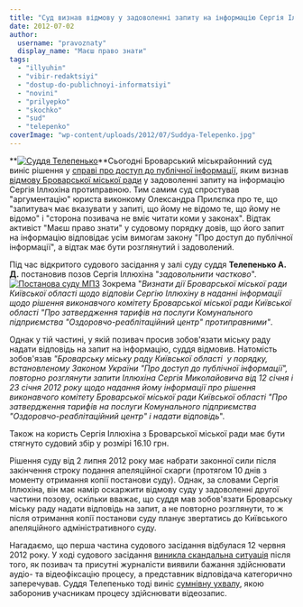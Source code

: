 ```yaml
---
title: "Суд визнав відмову у задоволенні запиту на інформацію Сергія Іллюхіна протиправною"
date: 2012-07-02
author: 
  username: "pravoznaty"
  display_name: "Маєш право знати"
tags: 
  - "illyuhin"
  - "vibir-redaktsiyi"
  - "dostup-do-publichnoyi-informatsiyi"
  - "novini"
  - "prilyepko"
  - "skochko"
  - "sud"
  - "telepenko"
coverImage: "wp-content/uploads/2012/07/Suddya-Telepenko.jpg"
---
```


**[![](https://mpz.brovary.org/wp-content/uploads/2012/07/Suddya-Telepenko.jpg "Суддя Телепенько")](https://mpz.brovary.org/wp-content/uploads/2012/07/Suddya-Telepenko.jpg)**Сьогодні Броварський міськрайонний суд виніс рішення у [справі про доступ до публічної інформації](https://mpz.brovary.org/brovarskiy-sud-prodovzhit-rozglyadati-spravu-po-podstupu-do-publichnoyi-informatsiyi/), яким визнав [відмову Броварської міської ради](https://mpz.brovary.org/brovarskih-chinovnikiv-suditimut-za-vidmovu-nadati-informatsiyu/) у задоволенні запиту на інформацію Сергія Іллюхіна протиправною. Тим самим суд спростував "аргументацію" юриста виконкому Олександра Прилєпка про те, що "запитувач має вказувати у запиті, що йому не відомо те, що йому не відомо" і "сторона позивача не вміє читати коми у законах". Відтак активіст "Маєш право знати" у судовому порядку довів, що його запит на інформацію відповідає усім вимогам закону "Про доступ до публічної інформації", а відтак має бути розглянутий і задоволений.

Під час відкритого судового засідання у залі суду суддя **Телепенько А. Д.** постановив позов Сергія Іллюхіна "_задовольнити частково_". [![](https://mpz.brovary.org/wp-content/uploads/2012/07/Postanova-sudu-MPZ.jpg "Постанова суду МПЗ")](https://mpz.brovary.org/wp-content/uploads/2012/07/Postanova-sudu-MPZ.jpg) Зокрема "_Визнати дії Броварської міської ради Київської області щодо відповіи Сергію Іллюхіну в наданні інформації щодо рішення виконавчого комітету Броварської міської ради Київської області "Про затвердження тарифів на послуги Комунального підприємства "Оздоровчо-реаблітаційний центр" протиправними"_.

Однак у тій частині, у якій позивач просив зобов'язати міську раду надати відповідь на запит на інформацію, суддя відмовив. Натомість зобов'язав _"Броварську міську раду Київської області  у порядку, встановленому Законом України "Про доступ до публічної інформації", повторно розглянути запити Іллюхіна Сергія Миколайовича від 12 січня і 23 січня 2012 року щодо надання йому інформації про рішення виконавчого комітету Броварської міської ради Київської області "Про затвердження тарифів на послуги Комунального підприємства "Оздоровчо-реаблітаційний центр" і надати відповідь_".

Також на користь Сергія Іллюхіна з Броварської міської ради має бути стягнуто судовий збір у розмірі 16.10 грн.

Рішення суду від 2 липня 2012 року має набрати законної сили після закінчення строку подання апеляційної скарги (протягом 10 днів з моменту отримання копії постанови суду). Однак, за словами Сергія Іллюхіна, він має намір оскаржити відмову суду у задоволенні другої частини позову, оскільки вважає, що суддя мав зобов'язати Броварську міську раду надати відповідь на запит, а не повторно розглянути, то ж після отримання копії постанови суду планує звертатись до Київського апеляційного адміністративного суду.

Нагадаємо, що перша частина судового засідання відбулася 12 червня 2012 року. У ході судового засідання [виникла скандальна ситуація](https://mpz.brovary.org/suddya-telepenko-zaboroniv-videozyomku-sudu-proti-brovarskoyi-vladi-video/ "Суддя Телепенько заборонив відеозйомку суду проти броварської влади. ВІДЕО") після того, як позивач та присутні журналісти виявили бажання здійснювати аудіо- та відеофіксацію процесу, а представник відповідача категорично заперечував. Суддя Телепенько тоді виніс [сумнівну ухвалу](https://mpz.brovary.org/prilyepko-telepenko-ta-glasnist-sudovogo-protsesu-video/ "Прилєпко, Телепенько та гласність судового процесу (ВІДЕО)"), якою заборонив учасникам процесу здійснювати відеозапис.
